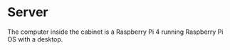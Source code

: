 # Server

The computer inside the cabinet is a Raspberry Pi 4 running Raspberry Pi OS with a desktop.

